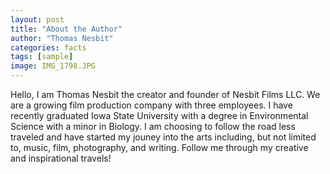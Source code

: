 ```yaml
---
layout: post
title: "About the Author"
author: "Thomas Nesbit"
categories: facts
tags: [sample]
image: IMG_1798.JPG
---
```


Hello, I am Thomas Nesbit the creator and founder of Nesbit Films LLC. We are a growing film production company with three employees. I have recently graduated Iowa State University with a degree in Environmental Science with a minor in Biology. I am choosing to follow the road less traveled and have started my jouney into the arts including, but not limited to, music, film, photography, and writing. Follow me through my creative and inspirational travels!
